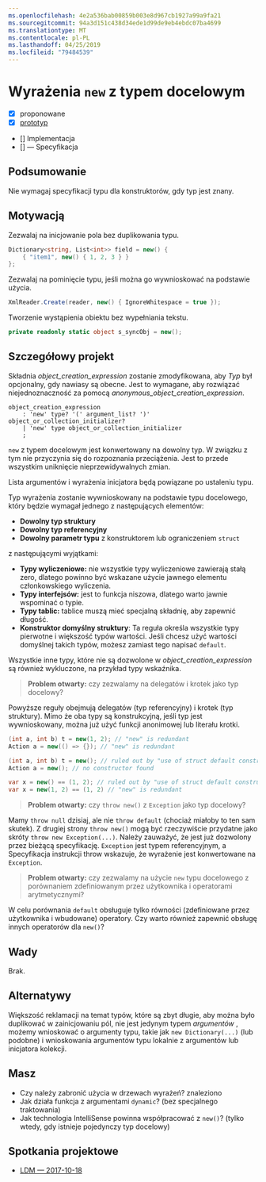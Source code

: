 ```yaml
---
ms.openlocfilehash: 4e2a536bab00859b003e8d967cb1927a99a9fa21
ms.sourcegitcommit: 94a3d151c438d34ede1d99de9eb4ebdc07ba4699
ms.translationtype: MT
ms.contentlocale: pl-PL
ms.lasthandoff: 04/25/2019
ms.locfileid: "79484539"
---
```


# <a name="target-typed-new-expressions"></a>Wyrażenia `new` z typem docelowym

* [x] proponowane
* [x] [prototyp](https://github.com/alrz/roslyn/tree/features/target-typed-new)
* [] Implementacja
* [] — Specyfikacja

## <a name="summary"></a>Podsumowanie
[summary]: #summary

Nie wymagaj specyfikacji typu dla konstruktorów, gdy typ jest znany. 

## <a name="motivation"></a>Motywacją
[motivation]: #motivation

Zezwalaj na inicjowanie pola bez duplikowania typu.
```cs
Dictionary<string, List<int>> field = new() {
    { "item1", new() { 1, 2, 3 } }
};
```
Zezwalaj na pominięcie typu, jeśli można go wywnioskować na podstawie użycia.
```cs
XmlReader.Create(reader, new() { IgnoreWhitespace = true });
```
Tworzenie wystąpienia obiektu bez wypełniania tekstu.
```cs
private readonly static object s_syncObj = new();
```
## <a name="detailed-design"></a>Szczegółowy projekt
[design]: #detailed-design

Składnia *object_creation_expression* zostanie zmodyfikowana, aby *Typ* był opcjonalny, gdy nawiasy są obecne. Jest to wymagane, aby rozwiązać niejednoznaczność za pomocą *anonymous_object_creation_expression*.
```antlr
object_creation_expression
    : 'new' type? '(' argument_list? ')' object_or_collection_initializer?
    | 'new' type object_or_collection_initializer
    ;
```
`new` z typem docelowym jest konwertowany na dowolny typ. W związku z tym nie przyczynia się do rozpoznania przeciążenia. Jest to przede wszystkim uniknięcie nieprzewidywalnych zmian.

Lista argumentów i wyrażenia inicjatora będą powiązane po ustaleniu typu.

Typ wyrażenia zostanie wywnioskowany na podstawie typu docelowego, który będzie wymagał jednego z następujących elementów:

- **Dowolny typ struktury**
- **Dowolny typ referencyjny**
- **Dowolny parametr typu** z konstruktorem lub ograniczeniem `struct`

z następującymi wyjątkami:

- **Typy wyliczeniowe:** nie wszystkie typy wyliczeniowe zawierają stałą zero, dlatego powinno być wskazane użycie jawnego elementu członkowskiego wyliczenia.
- **Typy interfejsów:** jest to funkcja niszowa, dlatego warto jawnie wspominać o typie.
- **Typy tablic:** tablice muszą mieć specjalną składnię, aby zapewnić długość.
- **Konstruktor domyślny struktury**: Ta reguła określa wszystkie typy pierwotne i większość typów wartości. Jeśli chcesz użyć wartości domyślnej takich typów, możesz zamiast tego napisać `default`.

Wszystkie inne typy, które nie są dozwolone w *object_creation_expression* są również wykluczone, na przykład typy wskaźnika.

> **Problem otwarty:** czy zezwalamy na delegatów i krotek jako typ docelowy?

Powyższe reguły obejmują delegatów (typ referencyjny) i krotek (typ struktury). Mimo że oba typy są konstrukcyjną, jeśli typ jest wywnioskowany, można już użyć funkcji anonimowej lub literału krotki.
```cs
(int a, int b) t = new(1, 2); // "new" is redundant
Action a = new(() => {}); // "new" is redundant

(int a, int b) t = new(); // ruled out by "use of struct default constructor"
Action a = new(); // no constructor found

var x = new() == (1, 2); // ruled out by "use of struct default constructor"
var x = new(1, 2) == (1, 2) // "new" is redundant
```


> **Problem otwarty:** czy `throw new()` z `Exception` jako typ docelowy?

Mamy `throw null` dzisiaj, ale nie `throw default` (chociaż miałoby to ten sam skutek). Z drugiej strony `throw new()` mogą być rzeczywiście przydatne jako skróty `throw new Exception(...)`. Należy zauważyć, że jest już dozwolony przez bieżącą specyfikację. `Exception` jest typem referencyjnym, a Specyfikacja instrukcji throw wskazuje, że wyrażenie jest konwertowane na `Exception`.

> **Problem otwarty:** czy zezwalamy na użycie `new` typu docelowego z porównaniem zdefiniowanym przez użytkownika i operatorami arytmetycznymi?

W celu porównania `default` obsługuje tylko równości (zdefiniowane przez użytkownika i wbudowane) operatory. Czy warto również zapewnić obsługę innych operatorów dla `new()`?

## <a name="drawbacks"></a>Wady
[drawbacks]: #drawbacks

Brak.

## <a name="alternatives"></a>Alternatywy
[alternatives]: #alternatives

Większość reklamacji na temat typów, które są zbyt długie, aby można było duplikować w zainicjowaniu pól, nie jest jedynym typem *argumentów* , możemy wnioskować o argumenty typu, takie jak `new Dictionary(...)` (lub podobne) i wnioskowania argumentów typu lokalnie z argumentów lub inicjatora kolekcji.

## <a name="questions"></a>Masz
[questions]: #questions

- Czy należy zabronić użycia w drzewach wyrażeń? znaleziono
- Jak działa funkcja z argumentami `dynamic`? (bez specjalnego traktowania)
- Jak technologia IntelliSense powinna współpracować z `new()`? (tylko wtedy, gdy istnieje pojedynczy typ docelowy)
## <a name="design-meetings"></a>Spotkania projektowe

- [LDM — 2017-10-18](https://github.com/dotnet/csharplang/blob/master/meetings/2017/LDM-2017-10-18.md#100)
